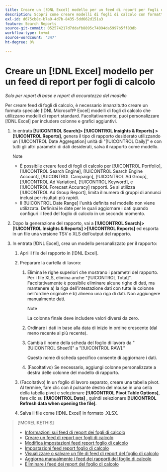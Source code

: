 ```yaml
---
title: Creare un [!DNL Excel] modello per un feed di report per fogli di calcolo
description: Scopri come creare modelli di fogli di calcolo con formattazione speciale.
exl-id: d675cb8c-b7a9-4d7b-8435-5dd662d151a3
feature: Search Reports
source-git-commit: 052574217d7ddafb8895c74094da5997b5ff83db
workflow-type: tm+mt
source-wordcount: '347'
ht-degree: 0%

---
```


# Creare un [!DNL Excel] modello per un feed di report per fogli di calcolo

*Solo per report di base e report di accuratezza del modello*

Per creare feed di fogli di calcolo, è necessario innanzitutto creare un formato speciale [!DNL Microsoft® Excel] modelli di fogli di calcolo che utilizzano modelli di report standard. Facoltativamente, puoi personalizzare [!DNL Excel] per includere colonne e grafici aggiuntivi.

1. In entrata **[!UICONTROL Search]> [!UICONTROL Insights & Reports] >[!UICONTROL Reports]**, genera il tipo di rapporto desiderato utilizzando un [!UICONTROL Date Aggregation] unità di &quot;[!UICONTROL Daily]&quot; e con tutti gli altri parametri di dati desiderati, salva il rapporto come modello.

   >[!NOTE]
   >
   > * È possibile creare feed di fogli di calcolo per [!UICONTROL Portfolio], [!UICONTROL Search Engine], [!UICONTROL Search Engine Account], [!UICONTROL Campaign], [!UICONTROL Ad Group], [!UICONTROL Ad Variation], [!UICONTROL Keyword], e [!UICONTROL Forecast Accuracy] rapporti. Se si utilizza [!UICONTROL Ad Group Report], limita il numero di gruppi di annunci inclusi per risultati più rapidi.
   > * Il [!UICONTROL Date Range] l&#39;unità definita nel modello non viene utilizzata. Definirai le date per le quali aggiornare i dati quando configuri il feed del foglio di calcolo in un secondo momento.

1. Dopo la generazione del rapporto, vai a **[!UICONTROL Search]> [!UICONTROL Insights & Reports] >[!UICONTROL Reports]** ed esporta in un file una versione TSV o XLS dell’output del rapporto.

1. In entrata [!DNL Excel], crea un modello personalizzato per il rapporto:

   1. Apri il file del rapporto in [!DNL Excel].

   1. Preparare la cartella di lavoro:

      1. Elimina le righe superiori che mostrano i parametri del rapporto. Per i file XLS, elimina anche &quot;[!UICONTROL Total]&quot;. Facoltativamente è possibile eliminare alcune righe di dati, ma mantenere a) la riga dell&#39;intestazione dati con tutte le colonne nell&#39;ordine originale e b) almeno una riga di dati. Non aggiungere manualmente dati.

         >[!NOTE]
         >
         > La colonna finale deve includere valori diversi da zero.

      2. Ordinare i dati in base alla data di inizio in ordine crescente (dal meno recente al più recente).

      3. Cambia il nome della scheda del foglio di lavoro da &quot;[!UICONTROL Sheet1]&quot; a &quot;[!UICONTROL RAW].&quot;

         Questo nome di scheda specifico consente di aggiornare i dati.

      4. (Facoltativo) Se necessario, aggiungi colonne personalizzate a destra delle colonne del modello di rapporto.

   1. (Facoltativo) In un foglio di lavoro separato, creare una tabella pivot. Al termine, fare clic con il pulsante destro del mouse in una cella della tabella pivot e selezionare **[!UICONTROL Pivot Table Options]**, fare clic su **[!UICONTROL Data]** , quindi selezionare **[!UICONTROL Refresh data when opening the file]**.

   1. Salva il file come [!DNL Excel] in formato .XLSX.

>[!MORELIKETHIS]
>
>* [Informazioni sui feed di report dei fogli di calcolo](spreadsheet-feed-about.md)
>* [Creare un feed di report per fogli di calcolo](spreadsheet-feed-create.md)
>* [Modifica impostazioni feed report foglio di calcolo](spreadsheet-feed-edit.md)
>* [Impostazioni feed report foglio di calcolo](spreadsheet-feed-settings.md)
>* [Visualizzare o salvare un file di feed di report del foglio di calcolo](spreadsheet-feed-view-or-save.md)
>* [Aggiorna manualmente i feed dei rapporti del foglio di calcolo](spreadsheet-feed-refresh.md)
>* [Eliminare i feed dei report del foglio di calcolo](spreadsheet-feed-delete.md)
